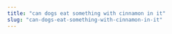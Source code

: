 ```yaml
---
title: "can dogs eat something with cinnamon in it"
slug: "can-dogs-eat-something-with-cinnamon-in-it"
---
```


